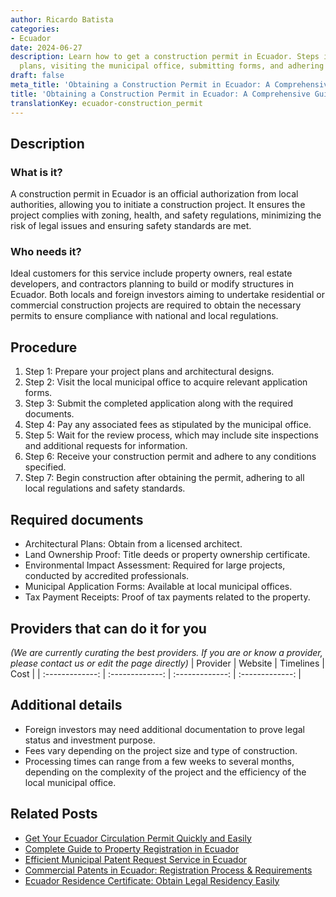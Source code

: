 ```yaml
---
author: Ricardo Batista
categories:
- Ecuador
date: 2024-06-27
description: Learn how to get a construction permit in Ecuador. Steps include preparing
  plans, visiting the municipal office, submitting forms, and adhering to regulations.
draft: false
meta_title: 'Obtaining a Construction Permit in Ecuador: A Comprehensive Guide'
title: 'Obtaining a Construction Permit in Ecuador: A Comprehensive Guide'
translationKey: ecuador-construction_permit
---
```



## Description
### What is it?
A construction permit in Ecuador is an official authorization from local authorities, allowing you to initiate a construction project. It ensures the project complies with zoning, health, and safety regulations, minimizing the risk of legal issues and ensuring safety standards are met.

### Who needs it?
Ideal customers for this service include property owners, real estate developers, and contractors planning to build or modify structures in Ecuador. Both locals and foreign investors aiming to undertake residential or commercial construction projects are required to obtain the necessary permits to ensure compliance with national and local regulations.

## Procedure

1. Step 1: Prepare your project plans and architectural designs.
2. Step 2: Visit the local municipal office to acquire relevant application forms.
3. Step 3: Submit the completed application along with the required documents.
4. Step 4: Pay any associated fees as stipulated by the municipal office.
5. Step 5: Wait for the review process, which may include site inspections and additional requests for information.
6. Step 6: Receive your construction permit and adhere to any conditions specified.
7. Step 7: Begin construction after obtaining the permit, adhering to all local regulations and safety standards.


## Required documents

- Architectural Plans: Obtain from a licensed architect.
- Land Ownership Proof: Title deeds or property ownership certificate.
- Environmental Impact Assessment: Required for large projects, conducted by accredited professionals.
- Municipal Application Forms: Available at local municipal offices.
- Tax Payment Receipts: Proof of tax payments related to the property.


## Providers that can do it for you
_(We are currently curating the best providers. If you are or know a provider, please contact us or edit the page directly)_
| Provider        |     Website     |     Timelines    |       Cost      |
| :-------------: | :-------------: |  :-------------: | :-------------: |

## Additional details

- Foreign investors may need additional documentation to prove legal status and investment purpose.
- Fees vary depending on the project size and type of construction.
- Processing times can range from a few weeks to several months, depending on the complexity of the project and the efficiency of the local municipal office.




## Related Posts

- [Get Your Ecuador Circulation Permit Quickly and Easily](https://tramitit.com/guides/ecuador/circulation_permit/)
- [Complete Guide to Property Registration in Ecuador](https://tramitit.com/guides/ecuador/property_registration/)
- [Efficient Municipal Patent Request Service in Ecuador](https://tramitit.com/guides/ecuador/municipal_patent_request/)
- [Commercial Patents in Ecuador: Registration Process & Requirements](https://tramitit.com/guides/ecuador/commercial_patent_request/)
- [Ecuador Residence Certificate: Obtain Legal Residency Easily](https://tramitit.com/guides/ecuador/residence_certificate/)